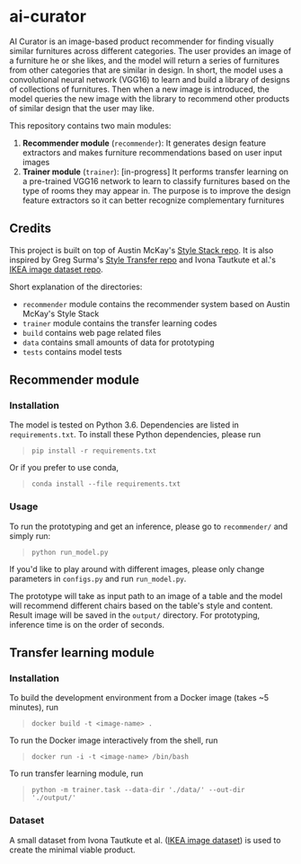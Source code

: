 # ai-curator
AI Curator is an image-based product recommender for finding visually similar furnitures across different categories. The user provides an image of a furniture he or she likes, and the model will return a series of furnitures from other categories that are similar in design. In short, the model uses a convolutional neural network (VGG16) to learn and build a library of designs of collections of furnitures. Then when a new image is introduced, the model queries the new image  with the library to recommend other products of similar design that the user may like.

This repository contains two main modules:
1. __Recommender module__ (`recommender`): It generates design feature extractors and makes furniture recommendations based on user input images
2. __Trainer module__ (`trainer`): [in-progress] It performs transfer learning on a pre-trained VGG16 network to learn to classify furnitures based on the type of rooms they may appear in. The purpose is to improve the design feature extractors so it can better recognize complementary furnitures

## Credits
This project is built on top of Austin McKay's [Style Stack repo](https://github.com/TheAustinator/style-stack). It is also inspired by Greg Surma's [Style Transfer repo](https://github.com/gsurma/style_transfer/blob/master/style-transfer.ipynb) and Ivona Tautkute et al.'s [IKEA image dataset repo](https://github.com/yuanhunglo/ikea).

Short explanation of the directories:

* `recommender` module contains the recommender system based on Austin McKay's Style Stack
* `trainer` module contains the transfer learning codes
* `build` contains web page related files
* `data` contains small amounts of data for prototyping
* `tests` contains model tests

## Recommender module

### Installation
The model is tested on Python 3.6. Dependencies are listed in `requirements.txt`. To install these Python dependencies, please run 
> `pip install -r requirements.txt` 

Or if you prefer to use conda, 
> `conda install --file requirements.txt`

### Usage

To run the prototyping and get an inference, please go to `recommender/` and simply run:

> `python run_model.py`

If you'd like to play around with different images, please only change parameters in `configs.py` and run `run_model.py`.

The prototype will take as input path to an image of a table and the model will recommend different chairs based on the table's style and content. Result image will be saved in the `output/` directory. For prototyping, inference time is on the order of seconds. 

## Transfer learning module

### Installation 
To build the development environment from a Docker image (takes \~5 minutes), run
> `docker build -t <image-name> .`

To run the Docker image interactively from the shell, run
> `docker run -i -t <image-name> /bin/bash`

To run transfer learning module, run
> `python -m trainer.task --data-dir './data/' --out-dir './output/'`


### Dataset

A small dataset from Ivona Tautkute et al. ([IKEA image dataset](https://github.com/yuanhunglo/ikea)) is used to create the minimal viable product.

